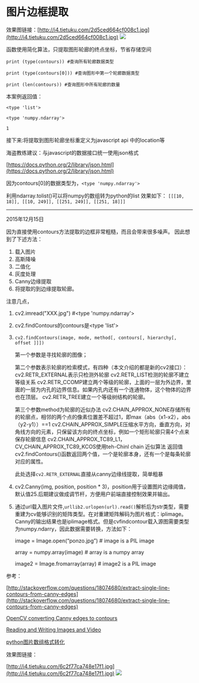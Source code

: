 # 图片边框提取

效果图链接：[http://i4.tietuku.com/2d5ced664cf008c1.jpg](http://i4.tietuku.com/2d5ced664cf008c1.jpg)
![](http://i4.tietuku.com/2d5ced664cf008c1.jpg)

函数使用简化算法，只提取图形轮廊的终点坐标，节省存储空间


    print (type(contours)) #查询所有轮廊数据类型

    print (type(contours[0])) #查询图形中第一个轮廊数据类型

    print (len(contours)) #查询图形中所有轮廊的数量


本案例返回值：

    <type 'list'>

    <type 'numpy.ndarray'>

    1


接下来:将提取到图形轮廊坐标重定义为javascript api 中的location等

海盗教练建议：与javascript的数据接口统一使用json格式

[https://docs.python.org/2/library/json.html](https://docs.python.org/2/library/json.html)

因为contours[0]的数据类型为，`<type 'numpy.ndarray'>`

利用ndarray.tolist()可以将numpy的数组转为python的list
效果如下：
`[[[10, 18]], [[10, 249]], [[251, 249]], [[251, 18]]]`




----------
2015年12月15日

因为直接使用contours方法提取的边框非常粗糙，而且会带来很多噪声。
因此想到了下述方法：

1. 载入图片
2. 高斯降噪
3. 二值化
3. 灰度处理
4. Canny边缘提取
5. 将提取的到边缘提取轮廊。

注意几点，

1. cv2.imread("XXX.jpg") #<type 'numpy.ndarray'>
2. cv2.findContours的contours是<type 'list'>
3. `cv2.findContours(image, mode, method[, contours[, hierarchy[, offset ]]])`

    第一个参数是寻找轮廓的图像；

    第二个参数表示轮廓的检索模式，有四种（本文介绍的都是新的cv2接口）：
        cv2.RETR_EXTERNAL表示只检测外轮廓
        cv2.RETR_LIST检测的轮廓不建立等级关系
        cv2.RETR_CCOMP建立两个等级的轮廓，上面的一层为外边界，里面的一层为内孔的边界信息。如果内孔内还有一个连通物体，这个物体的边界也在顶层。
        cv2.RETR_TREE建立一个等级树结构的轮廓。

    第三个参数method为轮廓的近似办法
        cv2.CHAIN_APPROX_NONE存储所有的轮廓点，相邻的两个点的像素位置差不超过1，即max（abs（x1-x2），abs（y2-y1））==1
        cv2.CHAIN_APPROX_SIMPLE压缩水平方向，垂直方向，对角线方向的元素，只保留该方向的终点坐标，例如一个矩形轮廓只需4个点来保存轮廓信息
        cv2.CHAIN_APPROX_TC89_L1，CV_CHAIN_APPROX_TC89_KCOS使用teh-Chinl chain 近似算法
    返回值
    cv2.findContours()函数返回两个值，一个是轮廓本身，还有一个是每条轮廓对应的属性。
	
	此处选择`cv2.RETR_EXTERNAL`直接从canny边缘线提取，简单粗暴

3. cv2.Canny(img, position, position * 3)，position用于设置图片边缘阈值，默认值25.后期建议做成调节杆，方便用户前端直接控制效果并输出。
4. 通过url载入图片文件,`urllib2.urlopen(url).read()`解析后为str类型，需要重建为cv能够识别的矩阵类型。在对重建矩阵解码为图片格式：iplimage。Canny的输出结果也是iplimage格式。但是cvfindcontour载入源图需要类型为numpy.ndarry，因此数据需要转换，方法如下：

	image = Image.open(“ponzo.jpg”)   # image is a PIL image 

	array = numpy.array(image)          # array is a numpy array 

	image2 = Image.fromarray(array)   # image2 is a PIL image



参考：

[http://stackoverflow.com/questions/18074680/extract-single-line-contours-from-canny-edges](http://stackoverflow.com/questions/18074680/extract-single-line-contours-from-canny-edges)

[OpenCV converting Canny edges to contours](http://www.helpsforcoder.com/code/15751940-opencv-converting-canny-edges-to-contours.html)

[Reading and Writing Images and Video](http://i12.tietuku.com/3eccda985794c42b.jpg)

[python图片数组格式转化](http://blog.csdn.net/xueweuchen/article/details/38756075 "python图片数组格式转化")

效果图链接：

[http://i4.tietuku.com/6c2f77ca748e17f1.jpg](http://i4.tietuku.com/6c2f77ca748e17f1.jpg)
![](http://i4.tietuku.com/6c2f77ca748e17f1.jpg)


